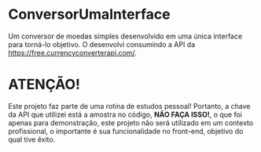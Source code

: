 # ConversorUmaInterface

Um conversor de moedas simples desenvolvido em uma única interface para torná-lo objetivo. O desenvolvi consumindo a API da https://free.currencyconverterapi.com/.

# ATENÇÃO!

Este projeto faz parte de uma rotina de estudos pessoal! Portanto, a chave da API que utilizei está a amostra no código, **NÃO FAÇA ISSO!**, o que foi apenas para demonstração, este projeto não será utilizado em um contexto profissional, o importante é sua funcionalidade no front-end, objetivo do qual tive êxito.

